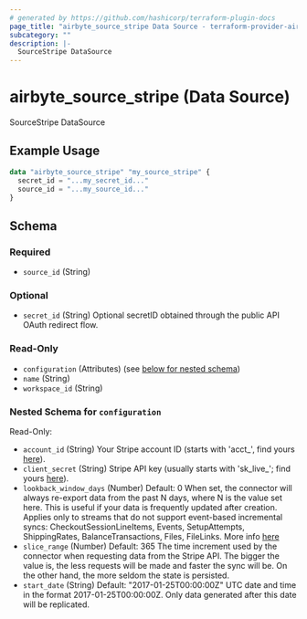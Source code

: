 ```yaml
---
# generated by https://github.com/hashicorp/terraform-plugin-docs
page_title: "airbyte_source_stripe Data Source - terraform-provider-airbyte"
subcategory: ""
description: |-
  SourceStripe DataSource
---
```


# airbyte_source_stripe (Data Source)

SourceStripe DataSource

## Example Usage

```terraform
data "airbyte_source_stripe" "my_source_stripe" {
  secret_id = "...my_secret_id..."
  source_id = "...my_source_id..."
}
```

<!-- schema generated by tfplugindocs -->
## Schema

### Required

- `source_id` (String)

### Optional

- `secret_id` (String) Optional secretID obtained through the public API OAuth redirect flow.

### Read-Only

- `configuration` (Attributes) (see [below for nested schema](#nestedatt--configuration))
- `name` (String)
- `workspace_id` (String)

<a id="nestedatt--configuration"></a>
### Nested Schema for `configuration`

Read-Only:

- `account_id` (String) Your Stripe account ID (starts with 'acct_', find yours <a href="https://dashboard.stripe.com/settings/account">here</a>).
- `client_secret` (String) Stripe API key (usually starts with 'sk_live_'; find yours <a href="https://dashboard.stripe.com/apikeys">here</a>).
- `lookback_window_days` (Number) Default: 0
When set, the connector will always re-export data from the past N days, where N is the value set here. This is useful if your data is frequently updated after creation. Applies only to streams that do not support event-based incremental syncs: CheckoutSessionLineItems,  Events, SetupAttempts, ShippingRates, BalanceTransactions, Files, FileLinks. More info <a href="https://docs.airbyte.com/integrations/sources/stripe#requirements">here</a>
- `slice_range` (Number) Default: 365
The time increment used by the connector when requesting data from the Stripe API. The bigger the value is, the less requests will be made and faster the sync will be. On the other hand, the more seldom the state is persisted.
- `start_date` (String) Default: "2017-01-25T00:00:00Z"
UTC date and time in the format 2017-01-25T00:00:00Z. Only data generated after this date will be replicated.


